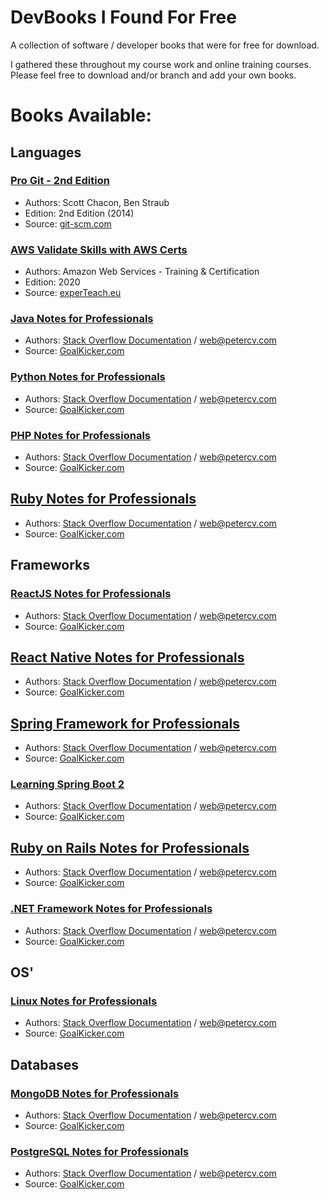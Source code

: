# DevBooks I Found For Free
A collection of software / developer books that were for free for download.

I gathered these throughout my course work and online training courses.   
Please feel free to download and/or branch and add your own books.

# Books Available:
## Languages
### [Pro Git - 2nd Edition](https://github.com/hollyjrobertson/DevBooks_FoundForFree/blob/main/ProGit_2ndEdition.pdf "Pro Git - 2nd Edition")
* Authors: Scott Chacon, Ben Straub
* Edition: 2nd Edition (2014)
* Source: [git-scm.com](https://git-scm.com/book/en/v2 "git-scm.com")

### [AWS Validate Skills with AWS Certs](https://github.com/hollyjrobertson/DevBooks_FoundForFree/blob/main/AWS_CertOverivew.pdf "AWS Validate Skills with AWS Certs")
* Authors: Amazon Web Services - Training & Certification
* Edition: 2020
* Source: [experTeach.eu](https://www.experteach.eu/de/assets/files/AWS_T&C_Cert_AllUp_eBook_FINAL_.pdf "experteach.eu")

### [Java Notes for Professionals](https://github.com/hollyjrobertson/DevBooks_FoundForFree/blob/main/JavaNotesForProfessionals.pdf "Java Notes for Professionals")
* Authors: [Stack Overflow Documentation](https://archive.org/details/documentation-dump.7z "Stack Overflow Documentation") / web@petercv.com
* Source: [GoalKicker.com](https://goalkicker.com/ "GoalKicker.com")

### [Python Notes for Professionals](https://github.com/hollyjrobertson/DevBooks_FoundForFree/blob/main/PythonNotesForProfessionals.pdf "Python Notes for Professionals")
* Authors: [Stack Overflow Documentation](https://archive.org/details/documentation-dump.7z "Stack Overflow Documentation") / web@petercv.com
* Source: [GoalKicker.com](https://goalkicker.com/ "GoalKicker.com")

### [PHP Notes for Professionals](https://github.com/hollyjrobertson/DevBooks_FoundForFree/blob/main/PHPNotesForProfessionals.pdf "PHP Notes for Professionals")
* Authors: [Stack Overflow Documentation](https://archive.org/details/documentation-dump.7z "Stack Overflow Documentation") / web@petercv.com
* Source: [GoalKicker.com](https://goalkicker.com/ "GoalKicker.com")

## [Ruby Notes for Professionals](https://github.com/hollyjrobertson/DevBooks_FoundForFree/blob/main/RubyNotesForProfessionals.pdf "Ruby Notes for Professionals")
* Authors: [Stack Overflow Documentation](https://archive.org/details/documentation-dump.7z "Stack Overflow Documentation") / web@petercv.com
* Source: [GoalKicker.com](https://goalkicker.com/ "GoalKicker.com")

## Frameworks
### [ReactJS Notes for Professionals](https://github.com/hollyjrobertson/DevBooks_FoundForFree/blob/main/ReactJSNotesForProfessionals.pdf "ReactJS Notes for Professionals")
* Authors: [Stack Overflow Documentation](https://archive.org/details/documentation-dump.7z "Stack Overflow Documentation") / web@petercv.com
* Source: [GoalKicker.com](https://goalkicker.com/ "GoalKicker.com") 

## [React Native Notes for Professionals](https://github.com/hollyjrobertson/DevBooks_FoundForFree/blob/main/ReactNativeNotesForProfessionals.pdf "React Native Notes for Professionals")
* Authors: [Stack Overflow Documentation](https://archive.org/details/documentation-dump.7z "Stack Overflow Documentation") / web@petercv.com
* Source: [GoalKicker.com](https://goalkicker.com/ "GoalKicker.com")

## [Spring Framework for Professionals](https://github.com/hollyjrobertson/DevBooks_FoundForFree/blob/main/SpringFrameworkNotesForProfessionals.pdf "Spring Framework Notes for Professionals")
* Authors: [Stack Overflow Documentation](https://archive.org/details/documentation-dump.7z "Stack Overflow Documentation") / web@petercv.com
* Source: [GoalKicker.com](https://goalkicker.com/ "GoalKicker.com")

### [Learning Spring Boot 2](https://github.com/hollyjrobertson/DevBooks_FoundForFree/blob/main/LearingSpringBoot2_2ndEdition.pdf "Learning Spring Boot 2")
* Authors: [Stack Overflow Documentation](https://archive.org/details/documentation-dump.7z "Stack Overflow Documentation") / web@petercv.com
* Source: [GoalKicker.com](https://goalkicker.com/ "GoalKicker.com")

## [Ruby on Rails Notes for Professionals](https://github.com/hollyjrobertson/DevBooks_FoundForFree/blob/main/RubyOnRailsNotesForProfessionals.pdf "Ruby on Rails Notes for Professionals")
* Authors: [Stack Overflow Documentation](https://archive.org/details/documentation-dump.7z "Stack Overflow Documentation") / web@petercv.com
* Source: [GoalKicker.com](https://goalkicker.com/ "GoalKicker.com")

### [.NET Framework Notes for Professionals](https://github.com/hollyjrobertson/DevBooks_FoundForFree/blob/main/DotNETFrameworkNotesForProfessionals.pdf ".NET Framework Notes for Professionals")
* Authors: [Stack Overflow Documentation](https://archive.org/details/documentation-dump.7z "Stack Overflow Documentation") / web@petercv.com
* Source: [GoalKicker.com](https://goalkicker.com/ "GoalKicker.com")

## OS'
### [Linux Notes for Professionals](https://github.com/hollyjrobertson/DevBooks_FoundForFree/blob/main/LearingSpringBoot2_2ndEdition.pdf "Linux Notes for Professionals")
* Authors: [Stack Overflow Documentation](https://archive.org/details/documentation-dump.7z "Stack Overflow Documentation") / web@petercv.com
* Source: [GoalKicker.com](https://goalkicker.com/ "GoalKicker.com")

## Databases
### [MongoDB Notes for Professionals](https://github.com/hollyjrobertson/DevBooks_FoundForFree/blob/main/MongoDBNotesForProfessionals.pdf "MongoDB Notes for Professionals")
* Authors: [Stack Overflow Documentation](https://archive.org/details/documentation-dump.7z "Stack Overflow Documentation") / web@petercv.com
* Source: [GoalKicker.com](https://goalkicker.com/ "GoalKicker.com")

### [PostgreSQL Notes for Professionals](https://github.com/hollyjrobertson/DevBooks_FoundForFree/blob/main/PostgreSQLNotesForProfessionals.pdf "PostgreSQL Notes for Professionals")
* Authors: [Stack Overflow Documentation](https://archive.org/details/documentation-dump.7z "Stack Overflow Documentation") / web@petercv.com
* Source: [GoalKicker.com](https://goalkicker.com/ "GoalKicker.com")

